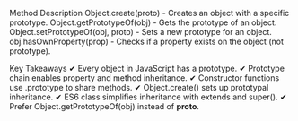 Method	                          Description
Object.create(proto)	  -         Creates an object with a specific prototype.
Object.getPrototypeOf(obj)  -	        Gets the prototype of an object.
Object.setPrototypeOf(obj, proto) -	Sets a new prototype for an object.
obj.hasOwnProperty(prop)	       -   Checks if a property exists on the object (not prototype).


Key Takeaways
✔ Every object in JavaScript has a prototype.
✔ Prototype chain enables property and method inheritance.
✔ Constructor functions use .prototype to share methods.
✔ Object.create() sets up prototypal inheritance.
✔ ES6 class simplifies inheritance with extends and super().
✔ Prefer Object.getPrototypeOf(obj) instead of __proto__.